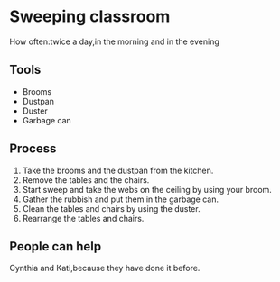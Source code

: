 # Sweeping classroom

 How often:twice a day,in the morning and in the evening

 ## Tools
 - Brooms
 - Dustpan
 - Duster
 - Garbage can

 ## Process
 1. Take the brooms and the dustpan from the kitchen.
 1. Remove the tables and the chairs.
 1. Start sweep and take the webs on the ceiling by using your broom.
 1. Gather the rubbish and put them in the garbage can.
 1. Clean the tables and chairs by using the duster.
1. Rearrange the tables and chairs.

## People can help
 Cynthia and Kati,because they have done it before.
 



